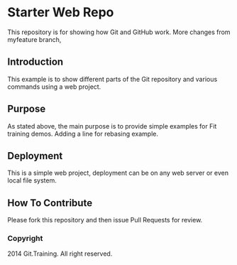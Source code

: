 # Starter Web Repo

This repository is for showing how Git and GitHub work.  More changes from myfeature branch,

## Introduction

This example is to show different parts of the Git repository and various commands using a web project.

## Purpose

As stated above, the main purpose is to provide simple examples for Fit training demos.  Adding a line for rebasing example.


## Deployment

This is a simple web project, deployment can be on any web server or even local file system.

## How To Contribute

Please fork this repository and then issue Pull Requests for review.

### Copyright

2014 Git.Training.  All right reserved.